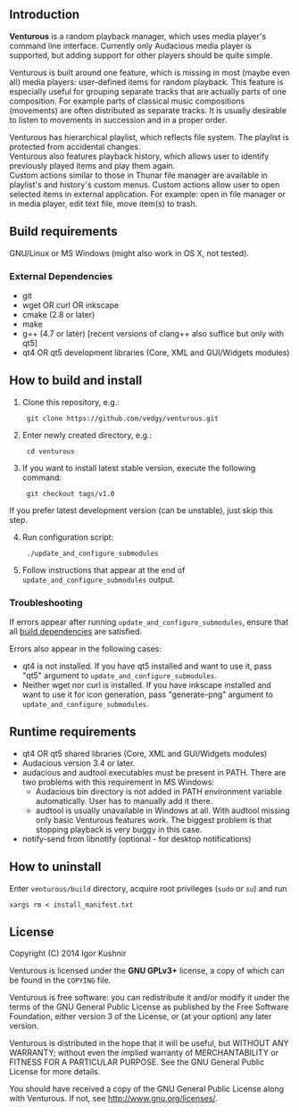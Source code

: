 ## Introduction

<b>Venturous</b> is a random playback manager, which uses media player's
command line interface.
Currently only Audacious media player is supported, but adding support for
other players should be quite simple.

Venturous is built around one feature, which is missing in most (maybe
even all) media players: user-defined items for random playback. This
feature is especially useful for grouping separate tracks that are
actually parts of one composition. For example parts of classical music
compositions (movements) are often distributed as separate tracks. It is
usually desirable to listen to movements in succession and in a proper order.

Venturous has hierarchical playlist, which reflects file system. The playlist
is protected from accidental changes.<br>
Venturous also features playback history, which allows user to identify
previously played items and play them again.<br>
Custom actions similar to those in Thunar file manager are available in
playlist's and history's custom menus. Custom actions allow user to open
selected items in external application.
For example: open in file manager or in media player, edit text file,
move item(s) to trash.

## Build requirements

GNU/Linux or MS Windows (might also work in OS X, not tested).

### External Dependencies
* git
* wget OR curl OR inkscape
* cmake (2.8 or later)
* make
* g++ (4.7 or later) [recent versions of clang++ also suffice but only with qt5]
* qt4 OR qt5 development libraries (Core, XML and GUI/Widgets modules)

## How to build and install

1. Clone this repository, e.g.:

        git clone https://github.com/vedgy/venturous.git

2. Enter newly created directory, e.g.:

        cd venturous

3. If you want to install latest stable version, execute the following command:

        git checkout tags/v1.0
If you prefer latest development version (can be unstable), just skip this step.

4. Run configuration script:

        ./update_and_configure_submodules

5. Follow instructions that appear at the end of
`update_and_configure_submodules` output.

### Troubleshooting
If errors appear after running `update_and_configure_submodules`, ensure
that all [build dependencies](#external-dependencies) are satisfied.

Errors also appear in the following cases:
* qt4 is not installed. If you have qt5 installed and want to use it, pass
"qt5" argument to `update_and_configure_submodules`.
* Neither wget nor curl is installed. If you have inkscape installed and want
to use it for icon generation, pass "generate-png" argument to
`update_and_configure_submodules`.

## Runtime requirements
* qt4 OR qt5 shared libraries (Core, XML and GUI/Widgets modules)
* Audacious version 3.4 or later.
* audacious and audtool executables must be present in PATH.
    There are two problems with this requirement in MS Windows:
    * Audacious bin directory is not added in PATH environment
    variable automatically. User has to manually add it there.
    * audtool is usually unavailable in Windows at all. With audtool
    missing only basic Venturous features work. The biggest problem is that
    stopping playback is very buggy in this case.
* notify-send from libnotify (optional - for desktop notifications)

## How to uninstall
Enter `venturous/build` directory, acquire root privileges (`sudo` or `su`)
and run

    xargs rm < install_manifest.txt

## License

Copyright (C) 2014 Igor Kushnir <igorkuo AT Google mail>

Venturous is licensed under the <b>GNU GPLv3+</b> license,
a copy of which can be found in the `COPYING` file.

Venturous is free software: you can redistribute it and/or
modify it under the terms of the GNU General Public License as published by
the Free Software Foundation, either version 3 of the License, or
(at your option) any later version.

Venturous is distributed in the hope that it will be useful,
but WITHOUT ANY WARRANTY; without even the implied warranty of
MERCHANTABILITY or FITNESS FOR A PARTICULAR PURPOSE.  See the
GNU General Public License for more details.

You should have received a copy of the GNU General Public License along with
Venturous.  If not, see <http://www.gnu.org/licenses/>.
